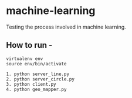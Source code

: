 # machine-learning
Testing the process involved in machine learning.
## How to run - 
```
virtualenv env
source env/bin/activate

1. python server_line.py
2. python server_circle.py
3. python client.py
4. python geo_mapper.py
```
